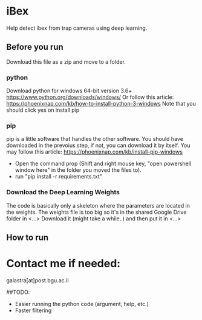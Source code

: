 # iBex
Help detect ibex from trap cameras using deep learning.

## Before you run
Download this file as a zip and move to a folder.

### python
Download python for windows 64-bit version 3.6+
https://www.python.org/downloads/windows/
Or follow this article:
https://phoenixnap.com/kb/how-to-install-python-3-windows
Note that you should click yes on install pip

### pip
pip is a little software that handles the other software.
You should have downloaded in the prevoius step, if not, you can download it by itself.
You may follow this article: https://phoenixnap.com/kb/install-pip-windows
* Open the command prop (Shift and right mouse key, "open powershell window here" in the folder you moved the files to).
* run "pip install -r requirements.txt" 

### Download the Deep Learning Weights
The code is basically only a skeleton where the parameters are located in the weights.
The weights file is too big so it's in the shared Google Drive folder in <...>
Download it (might take a while..) and then put it in <...>

## How to run

# Contact me if needed:
galastra[at]post.bgu.ac.il

##TODO:
- Easier running the python code (argument, help, etc.)
- Faster filtering
